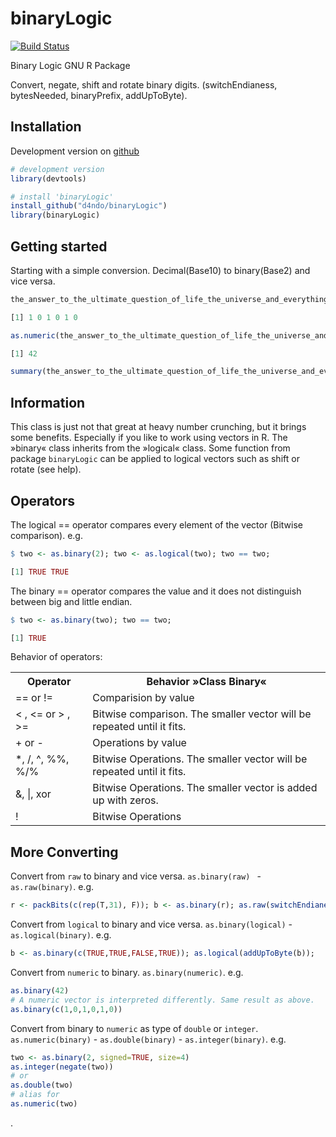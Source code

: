 binaryLogic
===========

[![Build Status](https://travis-ci.org/d4ndo/binaryLogic.png)](https://travis-ci.org/d4ndo/binaryLogic)

Binary Logic GNU R Package

Convert, negate, shift and rotate binary digits.
(switchEndianess, bytesNeeded, binaryPrefix, addUpToByte).

## Installation

Development version on [github](https://github.com/hadley/devtools)
```R
# development version
library(devtools)

# install 'binaryLogic'
install_github("d4ndo/binaryLogic")
library(binaryLogic)
```

Getting started
---------------

Starting with a simple conversion. Decimal(Base10) to binary(Base2) and vice versa.
```R
the_answer_to_the_ultimate_question_of_life_the_universe_and_everything <- as.binary(42)

[1] 1 0 1 0 1 0

as.numeric(the_answer_to_the_ultimate_question_of_life_the_universe_and_everything)

[1] 42

summary(the_answer_to_the_ultimate_question_of_life_the_universe_and_everything)
```

Information
-----------

This class is just not that great at heavy number crunching, but it brings some benefits. Especially if you like to work using vectors in R. The »binary« class inherits from the »logical« class. Some function from package ``binaryLogic`` can be applied to logical vectors such as shift or rotate (see help).

Operators
---------

The logical == operator compares every element of the vector (Bitwise comparison). e.g. 

```R
$ two <- as.binary(2); two <- as.logical(two); two == two;

[1] TRUE TRUE
```
The binary == operator compares the value and it does not distinguish between big and little endian.

```R
$ two <- as.binary(two); two == two;

[1] TRUE
```
Behavior of operators:

<table>
  <tr>
    <th>Operator</th><th>Behavior »Class Binary«</th>
  </tr>
  <tr>
    <td>== or !=</td><td>Comparision by value</td>
  </tr>
  <tr>
    <td>&lt; , &lt;= or > , >=</td><td>Bitwise comparison. The smaller vector will be repeated until it fits.</td>
  </tr>
  <tr>
    <td>+ or -</td><td>Operations by value</td>
  </tr>
  </tr>
  <tr>
    <td>*, /, ^, %%, %/%</td><td>Bitwise Operations. The smaller vector will be repeated until it fits.</td>
  </tr>
  <tr>
    <td>&, |, xor</td><td>Bitwise Operations. The smaller vector is added up  with zeros.</td>
  </tr>
  <tr>
    <td>!</td><td>Bitwise Operations</td>
  </tr>  
</table>

More Converting
---------------

Convert from ``raw`` to binary and vice versa.  ``as.binary(raw) `` - ``as.raw(binary)``. e.g.
```R
r <- packBits(c(rep(T,31), F)); b <- as.binary(r); as.raw(switchEndianess(b));
```

Convert from ``logical`` to binary and vice versa.  ``as.binary(logical)`` - ``as.logical(binary)``. e.g.
```R
b <- as.binary(c(TRUE,TRUE,FALSE,TRUE)); as.logical(addUpToByte(b));
```

Convert from ``numeric`` to binary. ``as.binary(numeric)``. e.g.
```R
as.binary(42)
# A numeric vector is interpreted differently. Same result as above.
as.binary(c(1,0,1,0,1,0))
```

Convert from binary to ``numeric`` as type of ``double`` or ``integer``. ``as.numeric(binary)`` - ``as.double(binary)`` - ``as.integer(binary)``. e.g.
```R
two <- as.binary(2, signed=TRUE, size=4)
as.integer(negate(two))
# or
as.double(two)
# alias for
as.numeric(two)
```
.



